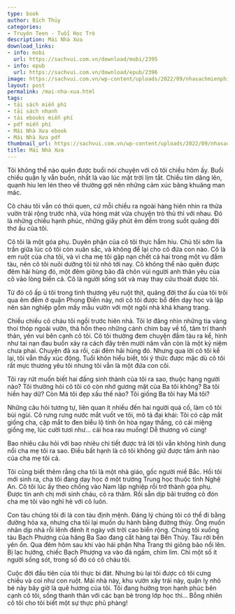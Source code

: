 ```yaml
---
type: book
author: Bích Thủy
categories:
- Truyên Teen - Tuổi Học Trò
description: Mái Nhà Xưa
download_links:
- info: mobi
  url: https://sachvui.com.vn/download/mobi/2395
- info: epub
  url: https://sachvui.com.vn/download/epub/2396
image: https://sachvui.com.vn/wp-content/uploads/2022/09/nhasachmienphi-mai-nha-xua.jpg
layout: post
permalink: /mai-nha-xua.html
tags:
- tải sách miễn phí
- tải sách nhanh
- tải ebooks miễn phí
- pdf miễn phí
- Mái Nhà Xưa ebook
- Mái Nhà Xưa pdf
thumbnail_url: https://sachvui.com.vn/wp-content/uploads/2022/09/nhasachmienphi-mai-nha-xua.jpg
title: Mái Nhà Xưa
---
```


 <div class="item-desc text-justify"> <p>Tôi không thể nào quên được buổi nói chuyện với cô tôi chiều hôm ấy. Buổi chiều quận lỵ vẫn buồn, nhất là vào lúc mặt trời lịm tắt. Chiều tím dâng lên, quạnh hiu len lén theo về thường gợi nên những cảm xúc bâng khuâng man mác. </p><p>Cô cháu tôi vẫn có thói quen, cứ mỗi chiều ra ngoài hàng hiên nhìn ra thửa vườn trải rộng trước nhà, vừa hóng mát vừa chuyện trò thủ thỉ với nhau. Đó là những chiều hạnh phúc, những giây phút êm đềm trong suốt quãng đời thơ ấu của tôi. </p><p>Cô tôi là một góa phụ. Duyên phận của cô tôi thực hẩm hiu. Chú tôi sớm lìa trần giữa lúc cô tôi còn xuân sắc, và không để lại cho cô đứa con nào. Cô là em ruột của cha tôi, và vì cha mẹ tôi gặp nạn chết cả hai trong một vụ đắm tàu, nên cô tôi nuôi dưỡng tôi từ nhỏ tới nay. Cô không thể nào quên được đêm hãi hùng đó, một đêm giông bão đã chôn vùi người anh thân yêu của cô vào lòng biển cả. Cô là người sống sót và may thay cứu thoát được tôi. </p><p>Từ đó cô ấp ủ tôi trong tình thương yêu ruột thịt, quãng đời thơ ấu của tôi trôi qua êm đềm ở quận Phong Điền này, nơi cô tôi được bổ đến dạy học và lập nên sản nghiệp gồm mấy mẫu vườn với một ngôi nhà khá khang trang. </p><p>Chiều chiều cô cháu tôi ngồi trước hiên nhà. Tôi lơ đãng nhìn những tia vàng thoi thóp ngoài vườn, thả hồn theo những cánh chim bay về tổ, tâm trí thanh thản, yên vui bên cạnh cô tôi. Cô tôi thường đem chuyện đắm tàu ra kể, hình như tai nạn đau buồn xảy ra cách đây trên mười năm vẫn còn là một kỷ niệm chưa phai. Chuyện đã xa rồi, cái đêm hãi hùng đó. Nhưng qua lời cô tôi kể lại, tôi vẫn thấy xúc động. Tuổi khôn hiểu biết, tôi ý thức được mặc dù cô tôi rất mực thương yêu tôi nhưng tôi vẫn là một đứa con côi. </p><p>Tôi ray rứt muốn biết hai đấng sinh thành của tôi ra sao, thuộc hạng người nào? Tôi thường hỏi cô tôi có còn nhớ gương mặt của Ba tôi không? Ba tôi hiền hay dữ? Còn Má tôi đẹp xấu thế nào? Tôi giống Ba tôi hay Má tôi? </p><p>Những câu hỏi tương tự, liên quan ít nhiều đến hai người quá cố, làm cô tôi bùi ngùi. Cô rưng rưng nước mắt vuốt ve tôi, mô tả đại khái: Tôi có cặp mắt giống cha, cặp mắt to đen biểu lộ tính ôn hòa ngay thẳng, có cái miệng giống mẹ, lúc cười tươi như... cái hoa rau muống! Dễ thương vô cùng! </p><p>Bao nhiêu câu hỏi với bao nhiêu chi tiết được trả lời tôi vẫn không hình dung nổi cha mẹ tôi ra sao. Điều bất hạnh là cô tôi không giữ được tấm ảnh nào của cha mẹ tôi cả. </p><p>Tôi cũng biết thêm rằng cha tôi là một nhà giáo, gốc người miề Bắc. Hồi tôi mới sinh ra, cha tôi đang dạy học ở một trường Trung học thuộc tỉnh Nghệ An. Cô tôi lúc ấy theo chồng vào Nam lập nghiệp rồi trở thành góa phụ. Được tin anh chị mới sinh cháu, cô ra thăm. Rồi sẵn dịp bãi trường cô đón cha mẹ tôi vào nghỉ hè với cô luôn. </p><p>Con tàu chúng tôi đi là con tàu định mệnh. Đáng lý chúng tôi có thể đi bằng đường hỏa xạ, nhưng cha tôi lại muốn du hành bằng đường thủy. Ông muốn nhân dịp nhà rỗi lênh đênh ít ngày với trời cao biển rộng. Chúng tôi xuống tàu Bạch Phượng của hãng Ba Sao đang cất hàng tại Bến Thủy. Tàu rời bến yên ổn. Qua đêm hôm sau khi vào hải phận Nha Trang thì giông bão nổi lên. Bị lạc hướng, chiếc Bạch Phượng va vào đá ngầm, chìm lỉm. Chỉ một số ít người sống sót, trong số đó có cô cháu tôi. </p><p>Cuộc đời đầu tiên của tôi thực bi đát. Nhưng bù lại tôi được cô tôi cưng chiều và coi như con ruột. Mái nhà này, khu vườn xây trái này, quận lỵ nhỏ bé này bây giờ là quê hương của tôi. Tôi đang hưởng trọn hạnh phúc bên cạnh cô tôi, sống thanh thản với các bạn bè trong lớp học thì... Bỗng nhiên cô tôi cho tôi biết một sự thực phũ phàng!</p> </div>